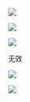 ![](https://gitee.com/hxc8/images8/raw/master/img/202407191123608.jpg)

 

![](https://gitee.com/hxc8/images8/raw/master/img/202407191123886.jpg)

![](https://gitee.com/hxc8/images8/raw/master/img/202407191123507.jpg)

无效 

![](https://gitee.com/hxc8/images8/raw/master/img/202407191123220.jpg)

![](https://gitee.com/hxc8/images8/raw/master/img/202407191123425.jpg)